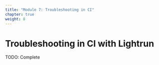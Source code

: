 ```yaml
---
title: "Module 7: Troubleshooting in CI"
chapter: true
weight: 8
---
```


# Troubleshooting in CI with Lightrun

TODO: Complete